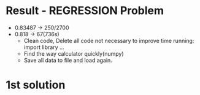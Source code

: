 # Result - REGRESSION Problem 
+ 0.83487 -> 250/2700
+ 0.818 -> 67(736s)
  + Clean code, Delete all code not necessary to improve time running: import library ...
  + Find the way calculator quickly(numpy)
  + Save all data to file and load again.
# 1st solution
